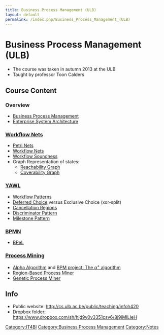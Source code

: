 ```yaml
---
title: Business Process Management (ULB)
layout: default
permalink: /index.php/Business_Process_Management_(ULB)
---
```


# Business Process Management (ULB)

- The course was taken in autumn 2013 at the ULB
- Taught by professor Toon Calders


## Course Content
### Overview
- [Business Process Management](Business_Process_Management)
- [Enterprise System Architecture](Enterprise_System_Architecture)

### [Workflow Nets](Workflow_Nets)
- [Petri Nets](Petri_Nets)
- [Workflow Nets](Workflow_Nets)
- [Workflow Soundness](Workflow_Soundness)
- Graph Representation of states:
  - [Reachability Graph](Reachability_Graph)
  - [Coverability Graph](Coverability_Graph)

### [YAWL](YAWL)
- [Workflow Patterns](Workflow_Patterns)
- [Deferred Choice](Deferred_Choice) versus Exclusive Choice (xor-split)
- [Cancellation Regions](Cancellation_Regions)
- [Discriminator Pattern](Discriminator_Pattern)
- [Milestone Pattern](Milestone_Pattern)

### [BPMN](BPMN)
- [BPeL](BPeL)

### [Process Mining](Process_Mining)
- [Alpha Algorithm](Alpha_Algorithm) and [BPM project: The $\alpha^+$ algorithm](http://docs.google.com/document/d/1JtuECbGZ3DusNpmBZhXeq8R_UPCRU5V7NG8GL17h1aA/pub)
- [Region-Based Process Miner](Region-Based_Process_Miner)
- [Genetic Process Miner](Genetic_Process_Miner)


## Info
- Public website: http://cs.ulb.ac.be/public/teaching/infoh420
- Dropbox folder: https://www.dropbox.com/sh/hjd9y0v3351csv6/8j9iMILIeH


[Category:IT4BI](Category_IT4BI)
[Category:Business Process Management](Category_Business_Process_Management)
[Category:Notes](Category_Notes)
